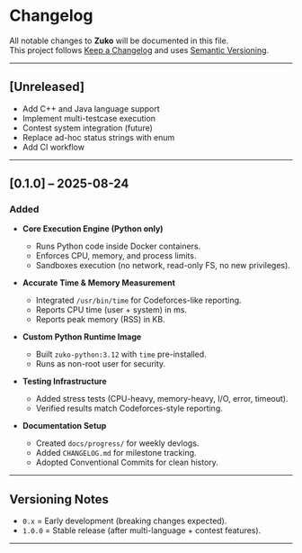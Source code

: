 # Changelog

All notable changes to **Zuko** will be documented in this file.  
This project follows [Keep a Changelog](https://keepachangelog.com/en/1.0.0/) and uses [Semantic Versioning](https://semver.org/).

---

## [Unreleased]

- Add C++ and Java language support
- Implement multi-testcase execution
- Contest system integration (future)
- Replace ad-hoc status strings with enum
- Add CI workflow

---

## [0.1.0] – 2025-08-24

### Added

- **Core Execution Engine (Python only)**

  - Runs Python code inside Docker containers.
  - Enforces CPU, memory, and process limits.
  - Sandboxes execution (no network, read-only FS, no new privileges).

- **Accurate Time & Memory Measurement**

  - Integrated `/usr/bin/time` for Codeforces-like reporting.
  - Reports CPU time (user + system) in ms.
  - Reports peak memory (RSS) in KB.

- **Custom Python Runtime Image**

  - Built `zuko-python:3.12` with `time` pre-installed.
  - Runs as non-root user for security.

- **Testing Infrastructure**

  - Added stress tests (CPU-heavy, memory-heavy, I/O, error, timeout).
  - Verified results match Codeforces-style reporting.

- **Documentation Setup**
  - Created `docs/progress/` for weekly devlogs.
  - Added `CHANGELOG.md` for milestone tracking.
  - Adopted Conventional Commits for clean history.

---

## Versioning Notes

- `0.x` = Early development (breaking changes expected).
- `1.0.0` = Stable release (after multi-language + contest features).

---
